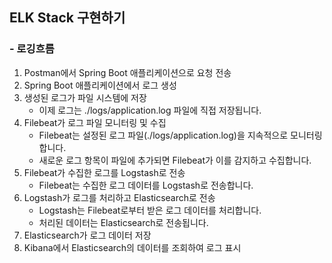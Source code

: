 
## ELK Stack 구현하기

### - 로깅흐름

1. Postman에서 Spring Boot 애플리케이션으로 요청 전송
2. Spring Boot 애플리케이션에서 로그 생성
3. 생성된 로그가 파일 시스템에 저장
    - 이제 로그는 ./logs/application.log 파일에 직접 저장됩니다.
4. Filebeat가 로그 파일 모니터링 및 수집
    - Filebeat는 설정된 로그 파일(./logs/application.log)을 지속적으로 모니터링합니다.
    - 새로운 로그 항목이 파일에 추가되면 Filebeat가 이를 감지하고 수집합니다.
5. Filebeat가 수집한 로그를 Logstash로 전송
    - Filebeat는 수집한 로그 데이터를 Logstash로 전송합니다.
6. Logstash가 로그를 처리하고 Elasticsearch로 전송
    - Logstash는 Filebeat로부터 받은 로그 데이터를 처리합니다.
    - 처리된 데이터는 Elasticsearch로 전송됩니다.
7. Elasticsearch가 로그 데이터 저장
8. Kibana에서 Elasticsearch의 데이터를 조회하여 로그 표시
